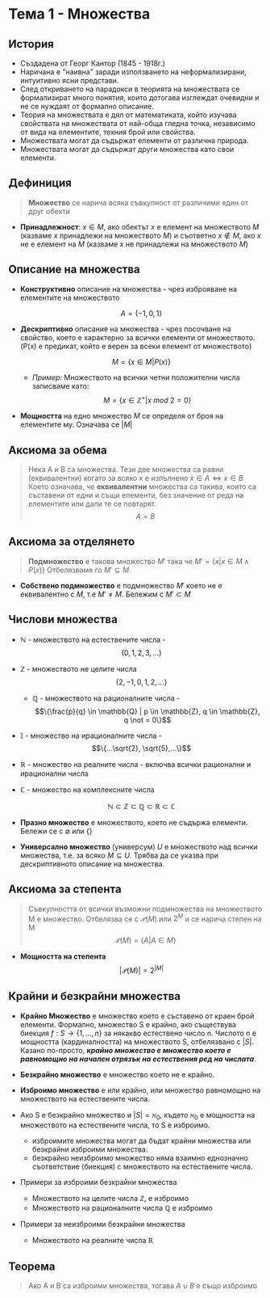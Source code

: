 

# Тема 1 - Множества

## История

* Създадена от Георг Кантор (1845 - 1918г.)
* Наричана е "наивна" заради използването на неформализирани, интуитивно ясни представи.
* След откриването на парадокси в теорията на множествата се формализират много понятия, които дотогава изглеждат очевидни и не се нуждаят от формално описание.
* Теория на множествата е дял от математиката, който изучава свойствата на множествата от най-обща гледна точка, независимо от вида на елементите, техния брой или свойства.
* Множествата могат да съдържат елементи от различна природа.
* Множествата могат да съдържат други множества като свои елементи.


## Дефиниция

> **Множество** се нарича всяка съвкупност от  различими един от друг обекти

* **Принадлежност**:  $x \in M$, ако обектът $x$ е елемент на множеството $M$ (казваме $x$ принадлежи на множеството $M$) и съответно $x \notin M$, ако $x$ не е елемент на $M$ (казваме $x$ не принадлежи на множеството $M$)

## Описание на множества

* **Конструктивно** описание на множества - чрез изброяване на елементите на множеството

  $$A = \{-1,0,1\} $$

* **Дескриптивно** описание на множества - чрез посочване на свойство, което е характерно за всички елементи от множеството. (P(x) e предикат, който е верен за всеки елемент от множеството)

  $$M= \{x \in M | P(x)\}$$
  * *Пример:* Множеството на всички четни положителни числа записваме като:
  $$M = \{x \in \mathbb{Z}^+ | x~mod~2 = 0 \}$$


* **Мощността** на едно множество $M$ се определя от броя на елементите му. Означава се $|M|$

## Аксиома за обема
> Нека А и В са множества. Тези две множества са равни (еквивалентни) когато за всяко x e изпълнено $x \in A \iff x \in B$
>Което означава, че **еквивалентни** множества са такива, които са съставени от едни и същи елементи, без значение от реда на елементите или дали те се повтарят.
$$A = B$$

## Аксиома за отделянето
> **Подмножество** е такова множество $M'$ така че $M' = \{x|x \in M \land P(x)\}$ Отбелязваме го $M' \subseteq M$.

* **Собствено подмножество** е подмножество $M'$ което не е еквивалентно с $M$, т.е $M'\not =M$. Бележим с $M'\subset M$

## Числови множества

* $\mathbb{N}$ - множеството на естествените числа -
    $$\{0,1,2,3,...\}$$
* $\mathbb{Z}$ - множеството не целите числа 
    $$\{2,-1,0,1,2,...\}$$
  * $\mathbb{Q}$ - множеството на рационалните числа - 
      $$\{\frac{p}{q} \in \mathbb{Q} | p \in \mathbb{Z},  q \in \mathbb{Z}, q \not = 0\}$$
* $\mathbb{I}$ - множество на ирационалните числа - 
      $$\{...\sqrt{2}, \sqrt{5},...\}$$
* $\mathbb{R}$ - множество на реалните числа - включва всички рационални и ирационални числа

* $\mathbb{C}$ - множество на комплексните числа

  $$\mathbb{N} \subset \mathbb{Z} \subset \mathbb{Q} \subset \mathbb{R} \subset \mathbb{C}$$

* **Празно множество** е множеството, което не съдържа елементи. Бележи се с $\emptyset$ или $\{\}$

* **Универсално множество** (универсум) $U$ е множеството над всички множества, т.е. за всяко $M \subseteq U$. Трябва да се указва при дескриптивното описание на множества.

## Аксиома за степента
> Съвкупността от всички възможни подмножества на множеството М е множество. Отбелязва се с $\mathcal{P}(M)$ или $2^M$ и се нарича степен на М
$$\mathcal{P}(M) = \{ A|A \in M\}$$

* **Мощността на степента**  
$$|\mathcal{P}(M)| =2^{|M|}$$

## Крайни и безкрайни множества

* **Крайно Множество** е множество което е съставено от краен брой елементи. 
Формално, множество S е крайно, ако съществува биекция $f: S \to \{1,...,n\}$ за някакво естествено число n. Числото n е мощността (кардиналността) на множеството S, отбелязвано с $|S|$. 
Казано по-просто, ***крайно множество е множество което e равномощно на начален отрязък на естествения ред на числата***.

* **Безкрайно множество** е множество което не е крайно.

* **Изброимо множество** е или крайно, или множество равномощно на  множеството на естествените числа. 
* Ако S е безкрайно множество и $|S| = \aleph_0$, където $\aleph_0$ e мощността на множеството на естествените числа, то S е изброимо.
  
  * изброимите множества могат да бъдат крайни множества или безкрайни изброими множества.
  * безкрайно неизброимо множество няма взаимно еднозначно съответствие (биекция) с множеството на естествените числа.

* Примери за изброими безкрайни множества
  
  * Множеството на целите числа $\mathbb{Z}$, е изброимо
  * Множеството на рационалните числа $\mathbb{Q}$ е изброимо

* Примери за неизброими безкрайни множества

  * Множеството на реалните числа $\mathbb{R}$

## Теорема
> Ако А и В са изброими множества, тогава $A \cup B$ е също изброимо



